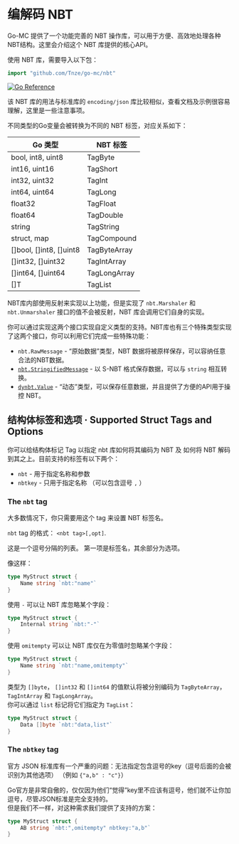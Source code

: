 # 编解码 NBT

Go-MC 提供了一个功能完善的 NBT 操作库，可以用于方便、高效地处理各种NBT结构。这里会介绍这个 NBT 库提供的核心API。

使用 NBT 库，需要导入以下包：

```go
import "github.com/Tnze/go-mc/nbt"
```

[![Go Reference](https://pkg.go.dev/badge/github.com/Tnze/go-mc/nbt.svg)](https://pkg.go.dev/github.com/Tnze/go-mc/nbt)

该 NBT 库的用法与标准库的 `encoding/json` 库比较相似，查看文档及示例很容易理解，这里是一些注意事项。

不同类型的Go变量会被转换为不同的 NBT 标签，对应关系如下：

| Go 类型                   | NBT 标签       |
|-------------------------|--------------|
| bool, int8, uint8       | TagByte      |
| int16, uint16           | TagShort     |
| int32, uint32           | TagInt       |
| int64, uint64           | TagLong      |
| float32                 | TagFloat     |
| float64                 | TagDouble    |
| string                  | TagString    |
| struct, map             | TagCompound  |
| []bool, []int8, []uint8 | TagByteArray |
| []int32, []uint32       | TagIntArray  |
| []int64, []uint64       | TagLongArray |
| []T                     | TagList      |

NBT库内部使用反射来实现以上功能，但是实现了 `nbt.Marshaler` 和 `nbt.Unmarshaler` 接口的值不会被反射，NBT 库会调用它们自身的实现。

你可以通过实现这两个接口实现自定义类型的支持。NBT库也有三个特殊类型实现了这两个接口，你可以利用它们完成一些特殊功能：

- `nbt.RawMessage` - “原始数据”类型，NBT 数据将被原样保存，可以容纳任意合法的NBT数据。
- [`nbt.StringifiedMessage`](./snbt.md) - 以 S-NBT 格式保存数据，可以与 `string` 相互转换。
- [`dynbt.Value`](./dynbt.md) - “动态”类型，可以保存任意数据，并且提供了方便的API用于操控 NBT。

## 结构体标签和选项 · Supported Struct Tags and Options

你可以给结构体标记 Tag 以指定 nbt 库如何将其编码为 NBT 及 如何将 NBT 解码到其之上。目前支持的标签有以下两个：

- `nbt` - 用于指定名称和参数
- `nbtkey` - 只用于指定名称 （可以包含逗号 `,` ）

### The `nbt` tag

大多数情况下，你只需要用这个 tag 来设置 NBT 标签名。

`nbt` tag 的格式： `<nbt tag>[,opt]`.

这是一个逗号分隔的列表。
第一项是标签名，其余部分为选项。

像这样：
```go
type MyStruct struct {
    Name string `nbt:"name"`
}
```

使用 `-` 可以让 NBT 库忽略某个字段：
```go
type MyStruct struct {
    Internal string `nbt:"-"`
}
```

使用 `omitempty` 可以让 NBT 库仅在为零值时忽略某个字段：
```go
type MyStruct struct {
    Name string `nbt:"name,omitempty"`
}
```

类型为 `[]byte`， `[]int32` 和 `[]int64` 的值默认将被分别编码为 `TagByteArray`， `TagIntArray` 和 `TagLongArray`。  
你可以通过 `list` 标记将它们指定为 `TagList`：
```go
type MyStruct struct {
    Data []byte `nbt:"data,list"`
}
```

### The `nbtkey` tag

官方 JSON 标准库有一个严重的问题：无法指定包含逗号的key（逗号后面的会被识别为其他选项）
（例如 `{"a,b" : "c"}`）

Go官方是非常自傲的，仅仅因为他们“觉得”key里不应该有逗号，他们就不让你加逗号，尽管JSON标准是完全支持的。  
但是我们不一样，对这种需求我们提供了支持的方案：

```go
type MyStruct struct {
    AB string `nbt:",omitempty" nbtkey:"a,b"`
}
```